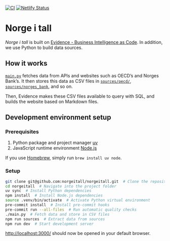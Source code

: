 [![CI](https://github.com/norgeitall/norgeitall/actions/workflows/ci.yml/badge.svg)](https://github.com/norgeitall/norgeitall/actions) [![Netlify Status](https://api.netlify.com/api/v1/badges/de5a3ecd-f354-43e0-82bd-53f9555a0f16/deploy-status)](https://app.netlify.com/sites/norgeitall/deploys)

# Norge i tall

_Norge i tall_ is built on [Evidence - Business Intelligence as Code](https://evidence.dev/). In addition, we use Python to build data sources.

## How it works

[`main.py`](main.py) fetches data from APIs and websites such as OECD’s and Norges Bank’s. It then stores this data as CSV files in [`sources/oecd/`](sources/oecd), [`sources/norges_bank`](sources/norges_bank), and so on.

Then, Evidence makes these CSV files available to query with SQL, and builds the website based on Markdown files.

## Development environment setup

### Prerequisites

1. Python package and project manager [uv](https://docs.astral.sh/uv/)
2. JavaScript runtime environment [Node.js](https://nodejs.org/en)

If you use [Homebrew](https://brew.sh/), simply run `brew install uv node`.

### Setup

```bash
git clone git@github.com:norgeitall/norgeitall.git  # Clone the repository
cd norgeitall  # Navigate into the project folder
uv sync  # Install Python dependencies
npm install  # Install Node.js dependencies
source .venv/bin/activate  # Activate Python virtual environment
pre-commit install  # Install pre-commit hooks
pre-commit run --all-files  # Run automatic quality checks
./main.py  # Fetch data and store in CSV files
npm run sources  # Extract data from sources
npm run dev  # Start development server
```

[http://localhost:3000/](http://localhost:3000/) should now be opened in your default browser.

